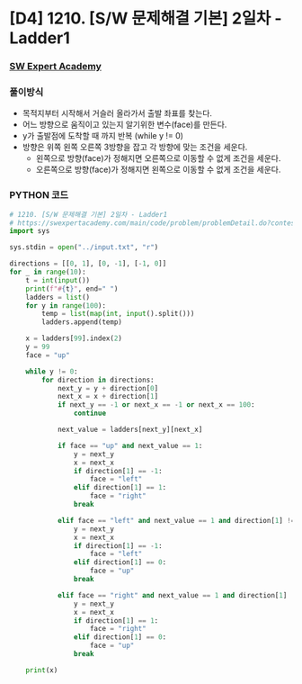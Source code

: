 # [D4] 1210. [S/W 문제해결 기본] 2일차 - Ladder1



### [SW Expert Academy](https://swexpertacademy.com/main/code/problem/problemDetail.do?contestProbId=AV14ABYKADACFAYh&categoryId=AV14ABYKADACFAYh&categoryType=CODE)

### 풀이방식

- 목적지부터 시작해서 거슬러 올라가서 출발 좌표를 찾는다.
- 어느 방향으로 움직이고 있는지 알기위한 변수(face)를 만든다.
- y가 출발점에 도착할 때 까지 반복 (while y != 0)
- 방향은 위쪽 왼쪽 오른쪽 3방향을 잡고 각 방향에 맞는 조건을 세운다.
  - 왼쪽으로 방향(face)가 정해지면 오른쪽으로 이동할 수 없게 조건을 세운다.
  - 오른쪽으로 방향(face)가 정해지면 왼쪽으로 이동할 수 없게 조건을 세운다.

### PYTHON 코드

```python
# 1210. [S/W 문제해결 기본] 2일차 - Ladder1
# https://swexpertacademy.com/main/code/problem/problemDetail.do?contestProbId=AV14ABYKADACFAYh&categoryId=AV14ABYKADACFAYh&categoryType=CODE
import sys

sys.stdin = open("../input.txt", "r")

directions = [[0, 1], [0, -1], [-1, 0]]
for _ in range(10):
    t = int(input())
    print(f"#{t}", end=" ")
    ladders = list()
    for y in range(100):
        temp = list(map(int, input().split()))
        ladders.append(temp)

    x = ladders[99].index(2)
    y = 99
    face = "up"

    while y != 0:
        for direction in directions:
            next_y = y + direction[0]
            next_x = x + direction[1]
            if next_y == -1 or next_x == -1 or next_x == 100:
                continue

            next_value = ladders[next_y][next_x]

            if face == "up" and next_value == 1:
                y = next_y
                x = next_x
                if direction[1] == -1:
                    face = "left"
                elif direction[1] == 1:
                    face = "right"
                break

            elif face == "left" and next_value == 1 and direction[1] != 1:
                y = next_y
                x = next_x
                if direction[1] == -1:
                    face = "left"
                elif direction[1] == 0:
                    face = "up"
                break

            elif face == "right" and next_value == 1 and direction[1] != -1:
                y = next_y
                x = next_x
                if direction[1] == 1:
                    face = "right"
                elif direction[1] == 0:
                    face = "up"
                break

    print(x) 
```

